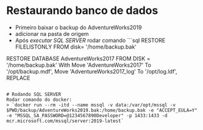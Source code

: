 # Restaurando banco de dados
- Primeiro baixar o backup do AdventureWorks2019
- adicionar na pasta de origem
- Após *executar SQL SERVER* rodar comando ```sql
RESTORE FILELISTONLY
FROM disk= '/home/backup.bak'

RESTORE DATABASE AdventureWorks2017
FROM DISK = '/home/backup.bak'
With Move 'AdventureWorks2017' To '/opt/backup.mdf', 
Move 'AdventureWorks2017_log' To '/opt/log.ldf',
REPLACE
```

# Rodando SQL SERVER
Rodar comando do docker:
> `docker run --rm -itd --name mssql -v data:/var/opt/mssql -v $PWD/backup/AdventureWorks2019.bak:/home/backup.bak -e "ACCEPT_EULA=Y" -e "MSSQL_SA_PASSWORD=@1234567890Developer" -p 1433:1433 -d mcr.microsoft.com/mssql/server:2019-latest`

